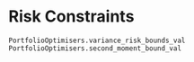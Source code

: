 # Risk Constraints

```@docs
PortfolioOptimisers.variance_risk_bounds_val
PortfolioOptimisers.second_moment_bound_val
```
